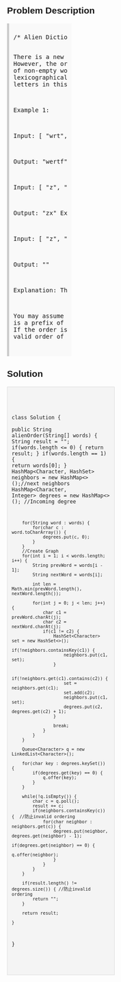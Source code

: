 <style>
  body { font-family: Arial, sans-serif; }
  .container { max-width: 50%; margin: auto; padding: 20px; }
  .comment-block { max-width: 50%; background-color: #f9f9f9; padding: 10px; border-left: 5px solid #ccc; }
  .code-block { background-color: #f4f4f4; padding: 10px; border: 1px solid #ddd; }
</style>

<div class='container'>
<h2>Problem Description</h2>
<div class='comment-block'>
<pre>
/* Alien Dictionary

There is a new alien language which uses the latin alphabet.
\ However, the order among letters are unknown to you. 
You receive a list of non-empty words from the dictionary, 
where words are sorted lexicographically by the rules of this new language.
 Derive the order of letters in this language.

Example 1:

Input:
[
  "wrt",
  "wrf",
  "er",
  "ett",
  "rftt"
]

Output: "wertf"
Example 2:

Input:
[
  "z",
  "x"
]

Output: "zx"
Example 3:

Input:
[
  "z",
  "x",
  "z"
] 

Output: "" 

Explanation: The order is invalid, so return "".
Note:

You may assume all letters are in lowercase.
You may assume that if a is a prefix of b, then a must appear before b in the given dictionary.
If the order is invalid, return an empty string.
There may be multiple valid order of letters, return any one of them is fine.
*/
</pre>
</div>

<h2>Solution</h2>
<div class='code-block'>
<pre><code class='language-java'>

class Solution {    
    public String alienOrder(String[] words) {
         String result = "";
        if(words.length <= 0) {
            return result;
        }
        if(words.length == 1) {
            return words[0];
        }
        HashMap<Character, HashSet<Character>> neighbors = new HashMap<>();//next neighbors
        HashMap<Character, Integer> degrees = new HashMap<>(); //Incoming degree
        
        for(String word : words) {
            for(char c : word.toCharArray()) {
                degrees.put(c, 0);
            }
        }
        //Create Graph
        for(int i = 1; i < words.length; i++) {
            String prevWord = words[i - 1];
            String nextWord = words[i];
            
            int len = Math.min(prevWord.length(), nextWord.length());
            
            for(int j = 0; j < len; j++) {
                char c1 = prevWord.charAt(j);
                char c2 = nextWord.charAt(j);
                if(c1 != c2) {
                    HashSet<Character> set = new HashSet<>();
                    if(!neighbors.containsKey(c1)) {
                        neighbors.put(c1, set);
                    }
                    
                    if(!neighbors.get(c1).contains(c2)) {
                        set = neighbors.get(c1);
                        set.add(c2);
                        neighbors.put(c1, set);
                        degrees.put(c2, degrees.get(c2) + 1);
                    }
                    
                    break;
                }
            }
        }
        
        Queue<Character> q = new LinkedList<Character>();
        
        for(char key : degrees.keySet()) {
            if(degrees.get(key) == 0) {
                q.offer(key);
            }
        }
        
        while(!q.isEmpty()) {
            char c = q.poll();
            result += c;
            if(neighbors.containsKey(c)) {  //防止invalid ordering
                for(char neighbor : neighbors.get(c)) {
                    degrees.put(neighbor, degrees.get(neighbor) - 1);
                    if(degrees.get(neighbor) == 0) {
                        q.offer(neighbor);
                    }
                }
            }
        }
        
        if(result.length() != degrees.size()) { //防止invalid ordering
            return "";
        }
        
        return result;

    }
}






</code></pre>
</div>
</div>
